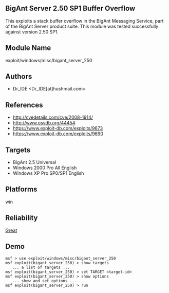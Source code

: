 ## BigAnt Server 2.50 SP1 Buffer Overflow

This exploits a stack buffer overflow in the BigAnt 
Messaging Service, part of the BigAnt Server product suite. 
This module was tested successfully against version 2.50 
SP1.


## Module Name
exploit/windows/misc/bigant_server_250

## Authors
* Dr_IDE <Dr_IDE[at]hushmail.com>


## References
* http://cvedetails.com/cve/2008-1914/
* http://www.osvdb.org/44454
* https://www.exploit-db.com/exploits/9673
* https://www.exploit-db.com/exploits/9690



## Targets
* BigAnt 2.5 Universal
* Windows 2000 Pro All English
* Windows XP Pro SP0/SP1 English


## Platforms
win

## Reliability
[Great](https://github.com/rapid7/metasploit-framework/wiki/Exploit-Ranking)

## Demo

```
msf > use exploit/windows/misc/bigant_server_250
msf exploit(bigant_server_250) > show targets
   ... a list of targets ...
msf exploit(bigant_server_250) > set TARGET <target-id>
msf exploit(bigant_server_250) > show options
   ... show and set options ...
msf exploit(bigant_server_250) > run
```
    
    
